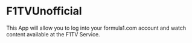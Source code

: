 # F1TVUnofficial

This App will allow you to log into your formula1.com account and watch content available at the F1TV Service.
